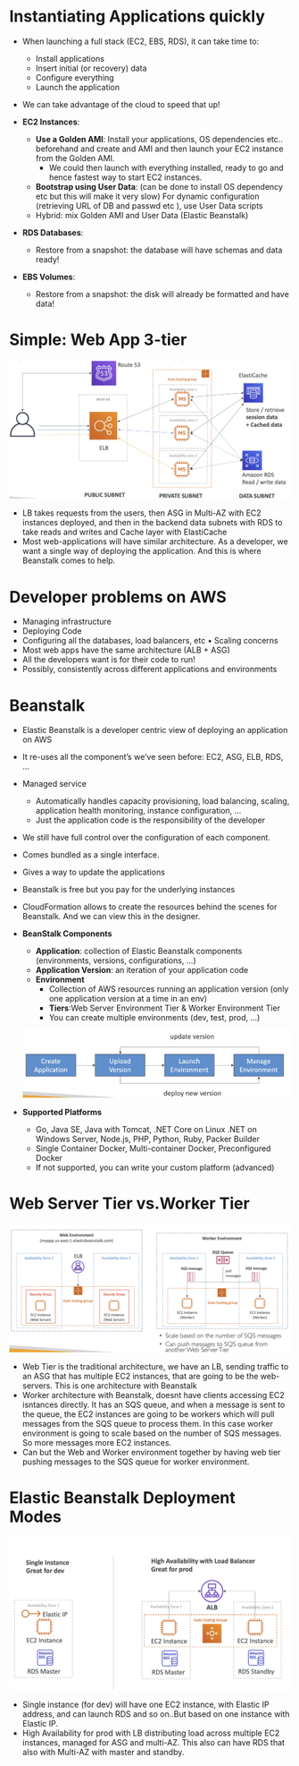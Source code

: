 # Instantiating Applications quickly

- When launching a full stack (EC2, EBS, RDS), it can take time to:
    - Install applications
    - Insert initial (or recovery) data
    - Configure everything
    - Launch the application
- We can take advantage of the cloud to speed that up!

- **EC2 Instances**:
    - **Use a Golden AMI**: Install your applications, OS dependencies etc.. beforehand and create and AMI and then launch your EC2 instance from the Golden AMI.
        - We could then launch with everything installed, ready to go and hence fastest way to start EC2 instances.
    - **Bootstrap using User Data**: (can be done to install OS dependency etc but this will make it very slow) For dynamic configuration (retrieving URL of DB and passwd etc ), use User Data scripts
    - Hybrid: mix Golden AMI and User Data (Elastic Beanstalk)
- **RDS Databases**:
    - Restore from a snapshot: the database will have schemas and data ready!
- **EBS Volumes**:
    - Restore from a snapshot: the disk will already be formatted and have data!

# Simple: Web App 3-tier

![Alt text](images/WebApp.png)

- LB takes requests from the users, then ASG in Multi-AZ with EC2 instances deployed, and then in the backend data subnets with RDS to take reads and writes and Cache layer with ElastiCache
- Most web-applications will have similar architecture. As a developer, we want a single way of deploying the application. And this is where Beanstalk comes to help.

# Developer problems on AWS

- Managing infrastructure
- Deploying Code
- Configuring all the databases, load balancers, etc • Scaling concerns
- Most web apps have the same architecture (ALB + ASG)
- All the developers want is for their code to run!
- Possibly, consistently across different applications and environments

# Beanstalk

- Elastic Beanstalk is a developer centric view of deploying an application on AWS
- It re-uses all the component’s we’ve seen before: EC2, ASG, ELB, RDS, ...
- Managed service
    - Automatically handles capacity provisioning, load balancing, scaling, application health monitoring, instance configuration, ...
    - Just the application code is the responsibility of the developer
- We still have full control over the configuration of each component.
- Comes bundled as a single interface.
- Gives a way to update the applications
- Beanstalk is free but you pay for the underlying instances
- CloudFormation allows to create the resources behind the scenes for Beanstalk. And we can view this in the designer.

- **BeanStalk Components**
    - **Application**: collection of Elastic Beanstalk components (environments, versions, configurations, ...)
    - **Application Version**: an iteration of your application code
    - **Environment**
        - Collection of AWS resources running an application version (only one application version at a time in an env)
        - **Tiers**:Web Server Environment Tier & Worker Environment Tier
        - You can create multiple environments (dev, test, prod, ...)

    ![Alt text](images/AppVersion.png)

- **Supported Platforms**
    
    - Go, Java SE, Java with Tomcat, .NET Core on Linux .NET on Windows Server, Node.js, PHP, Python, Ruby, Packer Builder
    - Single Container Docker, Multi-container Docker, Preconfigured Docker
    - If not supported, you can write your custom platform (advanced)

# Web Server Tier vs.Worker Tier
![Alt text](images/TierModes.png)
- Web Tier is the traditional architecture, we have an LB, sending traffic to an ASG that has multiple EC2 instances, that are going to be the web-servers. This is one architecture with Beanstalk
- Worker architecture with Beanstalk, doesnt have clients accessing EC2 isntances directly. It has an SQS queue, and when a message is sent to the queue, the EC2 instances are going to be workers which will pull messages from the SQS queue to process them. In this case worker environment is going to scale based on the number of SQS messages. So more messages more EC2 instances.
- Can but the Web and Worker environment together by having web tier pushing messages to the SQS queue for worker environment.

# Elastic Beanstalk Deployment Modes
![Alt text](images/BeanStalkModes.png)
- Single instance (for dev) will have one EC2 instance, with Elastic IP address, and can launch RDS and so on..But based on one instance with Elastic IP.
- High Availability for prod with LB distributing load across multiple EC2 instances, managed for ASG and multi-AZ. This also can have RDS that also with Multi-AZ with master and standby.
